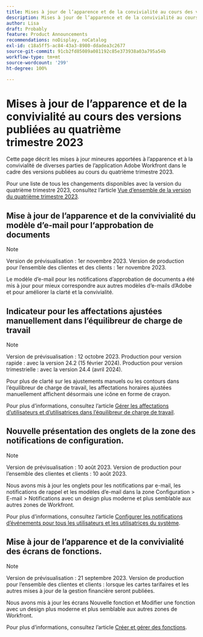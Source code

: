 ```yaml
---
title: Mises à jour de l’apparence et de la convivialité au cours des versions publiées au quatrième trimestre 2023
description: Mises à jour de l’apparence et de la convivialité au cours des versions publiées au quatrième trimestre 2023
author: Lisa
draft: Probably
feature: Product Announcements
recommendations: noDisplay, noCatalog
exl-id: c18a5ff5-ac84-43a3-8980-ddadea3c2677
source-git-commit: 91cb2fd85089a081192c85e373938a03a795a54b
workflow-type: tm+mt
source-wordcount: '299'
ht-degree: 100%

---
```


# Mises à jour de l’apparence et de la convivialité au cours des versions publiées au quatrième trimestre 2023

Cette page décrit les mises à jour mineures apportées à l’apparence et à la convivialité de diverses parties de l’application Adobe Workfront dans le cadre des versions publiées au cours du quatrième trimestre 2023.

Pour une liste de tous les changements disponibles avec la version du quatrième trimestre 2023, consultez l’article [Vue d’ensemble de la version du quatrième trimestre 2023](/help/quicksilver/product-announcements/product-releases/23-q4-release-activity/23-q4-release-overview.md).

## Mise à jour de l’apparence et de la convivialité du modèle d’e-mail pour l‘approbation de documents

>[!NOTE]
>
>Version de prévisualisation : 1er novembre 2023. Version de production pour l’ensemble des clientes et des clients : 1er novembre 2023.

Le modèle d’e-mail pour les notifications d’approbation de documents a été mis à jour pour mieux correspondre aux autres modèles d’e-mails d’Adobe et pour améliorer la clarté et la convivialité.

## Indicateur pour les affectations ajustées manuellement dans l’équilibreur de charge de travail

>[!NOTE]
>
>Version de prévisualisation : 12 octobre 2023. Production pour version rapide : avec la version 24.2 (15 février 2024). Production pour version trimestrielle : avec la version 24.4 (avril 2024).

Pour plus de clarté sur les ajustements manuels ou les contours dans l’équilibreur de charge de travail, les affectations horaires ajustées manuellement affichent désormais une icône en forme de crayon.

Pour plus d’informations, consultez l’article [Gérer les affectations d’utilisateurs et d’utilisatrices dans l’équilibreur de charge de travail](/help/quicksilver/resource-mgmt/workload-balancer/manage-user-allocations-workload-balancer.md).

## Nouvelle présentation des onglets de la zone des notifications de configuration.

>[!NOTE]
>
>Version de prévisualisation : 10 août 2023. Version de production pour l’ensemble des clientes et clients : 10 août 2023.

Nous avons mis à jour les onglets pour les notifications par e-mail, les notifications de rappel et les modèles d’e-mail dans la zone Configuration > E-mail > Notifications avec un design plus moderne et plus semblable aux autres zones de Workfront.

Pour plus d’informations, consultez l’article [Configurer les notifications d’événements pour tous les utilisateurs et les utilisatrices du système](/help/quicksilver/administration-and-setup/manage-workfront/emails/configure-event-notifications-for-everyone-in-the-system.md).

## Mise à jour de l’apparence et de la convivialité des écrans de fonctions.

>[!NOTE]
>
>Version de prévisualisation : 21 septembre 2023. Version de production pour l’ensemble des clientes et clients : lorsque les cartes tarifaires et les autres mises à jour de la gestion financière seront publiées.

Nous avons mis à jour les écrans Nouvelle fonction et Modifier une fonction avec un design plus moderne et plus semblable aux autres zones de Workfront.

Pour plus d’informations, consultez l’article [Créer et gérer des fonctions](/help/quicksilver/administration-and-setup/set-up-workfront/organizational-setup/create-manage-job-roles.md).
